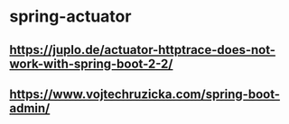 # spring-actuator
## https://juplo.de/actuator-httptrace-does-not-work-with-spring-boot-2-2/
## https://www.vojtechruzicka.com/spring-boot-admin/
